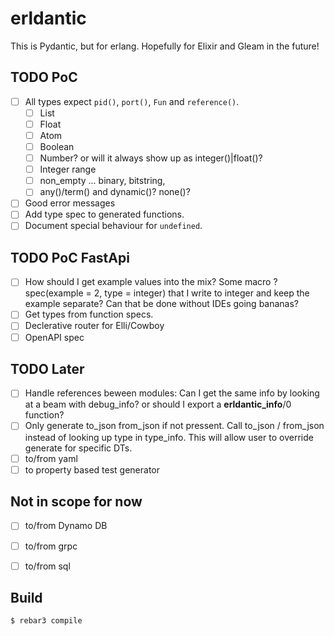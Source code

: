 # erldantic


This is Pydantic, but for erlang. Hopefully for Elixir and Gleam in the future!

## TODO PoC
- [ ] All types expect `pid()`, `port()`, `Fun` and `reference()`.
    - [ ] List
    - [ ] Float
    - [ ] Atom
    - [ ] Boolean
    - [ ] Number? or will it always show up as integer()|float()?
    - [ ] Integer range
    - [ ] non_empty ... binary, bitstring,
    - [ ] any()/term() and dynamic()? none()?
- [ ] Good error messages
- [ ] Add type spec to generated functions.
- [ ] Document special behaviour for `undefined`.

## TODO PoC FastApi
- [ ] How should I get example values into the mix? Some macro ?spec(example = 2, type = integer) that I write to integer and keep the example separate? Can that be done without IDEs going bananas?
- [ ] Get types from function specs.
- [ ] Declerative router for Elli/Cowboy
- [ ] OpenAPI spec

## TODO Later
- [ ] Handle references beween modules: Can I get the same info by looking at a beam with debug_info? or should I export a __erldantic_info__/0 function?
- [ ] Only generate to_json from_json if not pressent. Call to_json / from_json instead of looking up type in type_info. This will allow user to override generate for specific DTs.
- [ ] to/from yaml
- [ ] to property based test generator

## Not in scope for now
- [ ] to/from Dynamo DB
- [ ] to/from grpc
- [ ] to/from sql


## Build
    $ rebar3 compile
